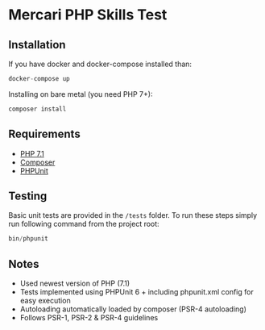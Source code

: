 Mercari PHP Skills Test
===============

Installation
-----------
If you have docker and docker-compose installed than:
```php
docker-compose up
```

Installing on bare metal (you need PHP 7+):
```php
composer install
```

Requirements
------------
* [PHP 7.1](http://php.net)
* [Composer](https://getcomposer.org) 
* [PHPUnit](https://phpunit.de/getting-started.html)

Testing
-------
Basic unit tests are provided in the `/tests` folder. To run these steps simply run following command from the project root:

```php
bin/phpunit
```

Notes
-----
- Used newest version of PHP (7.1)
- Tests implemented using PHPUnit 6 + including phpunit.xml config for easy execution
- Autoloading automatically loaded by composer (PSR-4 autoloading)
- Follows PSR-1, PSR-2 & PSR-4 guidelines
